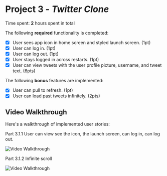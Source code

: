 # Project 3 - *Twitter Clone*


Time spent: **2** hours spent in total

The following **required** functionality is completed:

- [x] User sees app icon in home screen and styled launch screen. (1pt)
- [x] User can log in. (1pt)
- [x] User can log out. (1pt)
- [x] User stays logged in across restarts. (1pt)
- [x] User can view tweets with the user profile picture, username, and tweet text. (6pts)

The following **bonus** features are implemented:

- [x] User can pull to refresh. (1pt)
- [x] User can load past tweets infinitely. (2pts)

## Video Walkthrough

Here's a walkthrough of implemented user stories:


Part 3.1.1 User can view see the icon, the launch screen, can log in, can log out.

<img src='https://media.giphy.com/media/3rmfVa9zzIPcUKsVNq/giphy.gif' title='Video Walkthrough' width='' alt='Video Walkthrough' />

Part 3.1.2 Infinite scroll

<img src='https://media.giphy.com/media/JF6zbFnOknLW1c6MXY/giphy.gif' title='Video Walkthrough' width='' alt='Video Walkthrough' />
